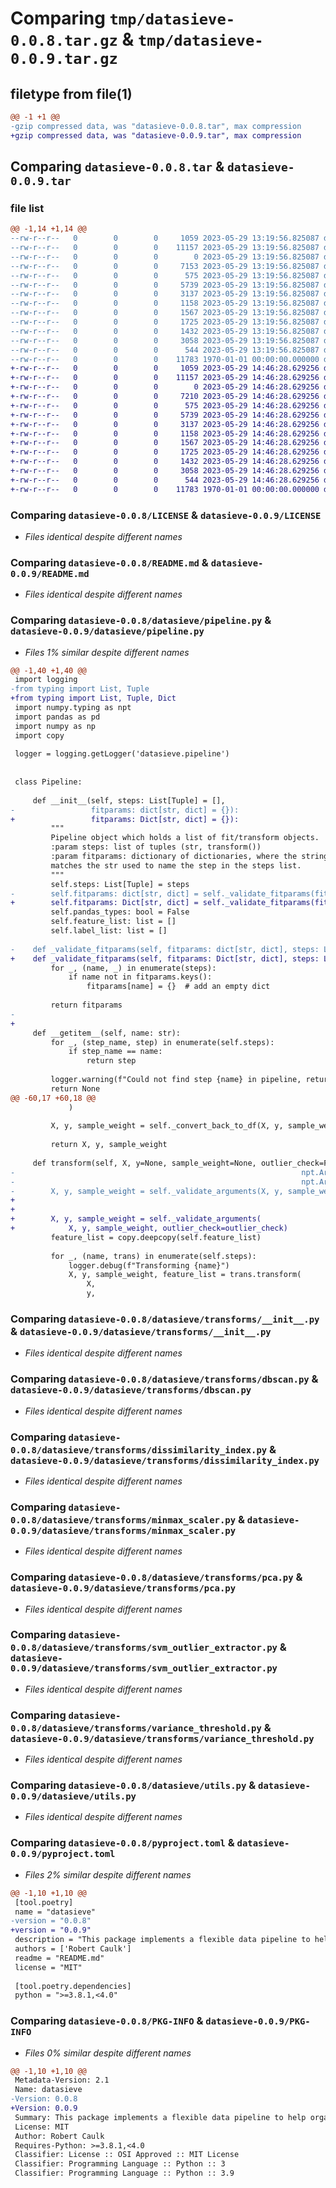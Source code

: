 # Comparing `tmp/datasieve-0.0.8.tar.gz` & `tmp/datasieve-0.0.9.tar.gz`

## filetype from file(1)

```diff
@@ -1 +1 @@
-gzip compressed data, was "datasieve-0.0.8.tar", max compression
+gzip compressed data, was "datasieve-0.0.9.tar", max compression
```

## Comparing `datasieve-0.0.8.tar` & `datasieve-0.0.9.tar`

### file list

```diff
@@ -1,14 +1,14 @@
--rw-r--r--   0        0        0     1059 2023-05-29 13:19:56.825087 datasieve-0.0.8/LICENSE
--rw-r--r--   0        0        0    11157 2023-05-29 13:19:56.825087 datasieve-0.0.8/README.md
--rw-r--r--   0        0        0        0 2023-05-29 13:19:56.825087 datasieve-0.0.8/datasieve/__init__.py
--rw-r--r--   0        0        0     7153 2023-05-29 13:19:56.825087 datasieve-0.0.8/datasieve/pipeline.py
--rw-r--r--   0        0        0      575 2023-05-29 13:19:56.825087 datasieve-0.0.8/datasieve/transforms/__init__.py
--rw-r--r--   0        0        0     5739 2023-05-29 13:19:56.825087 datasieve-0.0.8/datasieve/transforms/dbscan.py
--rw-r--r--   0        0        0     3137 2023-05-29 13:19:56.825087 datasieve-0.0.8/datasieve/transforms/dissimilarity_index.py
--rw-r--r--   0        0        0     1158 2023-05-29 13:19:56.825087 datasieve-0.0.8/datasieve/transforms/minmax_scaler.py
--rw-r--r--   0        0        0     1567 2023-05-29 13:19:56.825087 datasieve-0.0.8/datasieve/transforms/pca.py
--rw-r--r--   0        0        0     1725 2023-05-29 13:19:56.825087 datasieve-0.0.8/datasieve/transforms/svm_outlier_extractor.py
--rw-r--r--   0        0        0     1432 2023-05-29 13:19:56.825087 datasieve-0.0.8/datasieve/transforms/variance_threshold.py
--rw-r--r--   0        0        0     3058 2023-05-29 13:19:56.825087 datasieve-0.0.8/datasieve/utils.py
--rw-r--r--   0        0        0      544 2023-05-29 13:19:56.825087 datasieve-0.0.8/pyproject.toml
--rw-r--r--   0        0        0    11783 1970-01-01 00:00:00.000000 datasieve-0.0.8/PKG-INFO
+-rw-r--r--   0        0        0     1059 2023-05-29 14:46:28.629256 datasieve-0.0.9/LICENSE
+-rw-r--r--   0        0        0    11157 2023-05-29 14:46:28.629256 datasieve-0.0.9/README.md
+-rw-r--r--   0        0        0        0 2023-05-29 14:46:28.629256 datasieve-0.0.9/datasieve/__init__.py
+-rw-r--r--   0        0        0     7210 2023-05-29 14:46:28.629256 datasieve-0.0.9/datasieve/pipeline.py
+-rw-r--r--   0        0        0      575 2023-05-29 14:46:28.629256 datasieve-0.0.9/datasieve/transforms/__init__.py
+-rw-r--r--   0        0        0     5739 2023-05-29 14:46:28.629256 datasieve-0.0.9/datasieve/transforms/dbscan.py
+-rw-r--r--   0        0        0     3137 2023-05-29 14:46:28.629256 datasieve-0.0.9/datasieve/transforms/dissimilarity_index.py
+-rw-r--r--   0        0        0     1158 2023-05-29 14:46:28.629256 datasieve-0.0.9/datasieve/transforms/minmax_scaler.py
+-rw-r--r--   0        0        0     1567 2023-05-29 14:46:28.629256 datasieve-0.0.9/datasieve/transforms/pca.py
+-rw-r--r--   0        0        0     1725 2023-05-29 14:46:28.629256 datasieve-0.0.9/datasieve/transforms/svm_outlier_extractor.py
+-rw-r--r--   0        0        0     1432 2023-05-29 14:46:28.629256 datasieve-0.0.9/datasieve/transforms/variance_threshold.py
+-rw-r--r--   0        0        0     3058 2023-05-29 14:46:28.629256 datasieve-0.0.9/datasieve/utils.py
+-rw-r--r--   0        0        0      544 2023-05-29 14:46:28.629256 datasieve-0.0.9/pyproject.toml
+-rw-r--r--   0        0        0    11783 1970-01-01 00:00:00.000000 datasieve-0.0.9/PKG-INFO
```

### Comparing `datasieve-0.0.8/LICENSE` & `datasieve-0.0.9/LICENSE`

 * *Files identical despite different names*

### Comparing `datasieve-0.0.8/README.md` & `datasieve-0.0.9/README.md`

 * *Files identical despite different names*

### Comparing `datasieve-0.0.8/datasieve/pipeline.py` & `datasieve-0.0.9/datasieve/pipeline.py`

 * *Files 1% similar despite different names*

```diff
@@ -1,40 +1,40 @@
 import logging
-from typing import List, Tuple
+from typing import List, Tuple, Dict
 import numpy.typing as npt
 import pandas as pd
 import numpy as np
 import copy
 
 logger = logging.getLogger('datasieve.pipeline')
 
 
 class Pipeline:
 
     def __init__(self, steps: List[Tuple] = [],
-                 fitparams: dict[str, dict] = {}):
+                 fitparams: Dict[str, dict] = {}):
         """
         Pipeline object which holds a list of fit/transform objects.
         :param steps: list of tuples (str, transform())
         :param fitparams: dictionary of dictionaries, where the string key
         matches the str used to name the step in the steps list.
         """
         self.steps: List[Tuple] = steps
-        self.fitparams: dict[str, dict] = self._validate_fitparams(fitparams, steps)
+        self.fitparams: Dict[str, dict] = self._validate_fitparams(fitparams, steps)
         self.pandas_types: bool = False
         self.feature_list: list = []
         self.label_list: list = []
 
-    def _validate_fitparams(self, fitparams: dict[str, dict], steps: List[Tuple]):
+    def _validate_fitparams(self, fitparams: Dict[str, dict], steps: List[Tuple]):
         for _, (name, _) in enumerate(steps):
             if name not in fitparams.keys():
                 fitparams[name] = {}  # add an empty dict
 
         return fitparams
-    
+
     def __getitem__(self, name: str):
         for _, (step_name, step) in enumerate(self.steps):
             if step_name == name:
                 return step
 
         logger.warning(f"Could not find step {name} in pipeline, returning None")
         return None
@@ -60,17 +60,18 @@
             )
 
         X, y, sample_weight = self._convert_back_to_df(X, y, sample_weight, feature_list)
 
         return X, y, sample_weight
 
     def transform(self, X, y=None, sample_weight=None, outlier_check=False) -> Tuple[npt.ArrayLike,
-                                                                npt.ArrayLike,
-                                                                npt.ArrayLike]:
-        X, y, sample_weight = self._validate_arguments(X, y, sample_weight, outlier_check=outlier_check)
+                                                                                     npt.ArrayLike,
+                                                                                     npt.ArrayLike]:
+        X, y, sample_weight = self._validate_arguments(
+            X, y, sample_weight, outlier_check=outlier_check)
         feature_list = copy.deepcopy(self.feature_list)
 
         for _, (name, trans) in enumerate(self.steps):
             logger.debug(f"Transforming {name}")
             X, y, sample_weight, feature_list = trans.transform(
                 X,
                 y,
```

### Comparing `datasieve-0.0.8/datasieve/transforms/__init__.py` & `datasieve-0.0.9/datasieve/transforms/__init__.py`

 * *Files identical despite different names*

### Comparing `datasieve-0.0.8/datasieve/transforms/dbscan.py` & `datasieve-0.0.9/datasieve/transforms/dbscan.py`

 * *Files identical despite different names*

### Comparing `datasieve-0.0.8/datasieve/transforms/dissimilarity_index.py` & `datasieve-0.0.9/datasieve/transforms/dissimilarity_index.py`

 * *Files identical despite different names*

### Comparing `datasieve-0.0.8/datasieve/transforms/minmax_scaler.py` & `datasieve-0.0.9/datasieve/transforms/minmax_scaler.py`

 * *Files identical despite different names*

### Comparing `datasieve-0.0.8/datasieve/transforms/pca.py` & `datasieve-0.0.9/datasieve/transforms/pca.py`

 * *Files identical despite different names*

### Comparing `datasieve-0.0.8/datasieve/transforms/svm_outlier_extractor.py` & `datasieve-0.0.9/datasieve/transforms/svm_outlier_extractor.py`

 * *Files identical despite different names*

### Comparing `datasieve-0.0.8/datasieve/transforms/variance_threshold.py` & `datasieve-0.0.9/datasieve/transforms/variance_threshold.py`

 * *Files identical despite different names*

### Comparing `datasieve-0.0.8/datasieve/utils.py` & `datasieve-0.0.9/datasieve/utils.py`

 * *Files identical despite different names*

### Comparing `datasieve-0.0.8/pyproject.toml` & `datasieve-0.0.9/pyproject.toml`

 * *Files 2% similar despite different names*

```diff
@@ -1,10 +1,10 @@
 [tool.poetry]
 name = "datasieve"
-version = "0.0.8"
+version = "0.0.9"
 description = "This package implements a flexible data pipeline to help organize row removal (e.g. outlier removal) and feature modification (e.g. PCA)"
 authors = ['Robert Caulk']
 readme = "README.md"
 license = "MIT"
 
 [tool.poetry.dependencies]
 python = ">=3.8.1,<4.0"
```

### Comparing `datasieve-0.0.8/PKG-INFO` & `datasieve-0.0.9/PKG-INFO`

 * *Files 0% similar despite different names*

```diff
@@ -1,10 +1,10 @@
 Metadata-Version: 2.1
 Name: datasieve
-Version: 0.0.8
+Version: 0.0.9
 Summary: This package implements a flexible data pipeline to help organize row removal (e.g. outlier removal) and feature modification (e.g. PCA)
 License: MIT
 Author: Robert Caulk
 Requires-Python: >=3.8.1,<4.0
 Classifier: License :: OSI Approved :: MIT License
 Classifier: Programming Language :: Python :: 3
 Classifier: Programming Language :: Python :: 3.9
```

